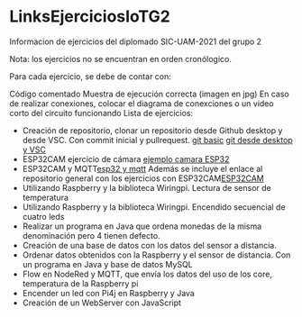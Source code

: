 # LinksEjerciciosIoTG2
Informacion de ejercicios del diplomado SIC-UAM-2021 del grupo 2

Nota: los ejercicios no se encuentran en orden cronólogico.

Para cada ejercicio, se debe de contar con:

Código comentado
Muestra de ejecución correcta (imagen en jpg)
En caso de realizar conexiones, colocar el diagrama de conexciones o un video corto del circuito funcionando
Lista de ejercicios:

* Creación de repositorio, clonar un repositorio desde Github desktop y desde VSC. Con commit inicial y pullrequest.
[git basic](https://github.com/LuisAngelLF1/git-tutorial-basic) [git desde desktop y VSC](https://github.com/LuisAngelLF1/Diplomado-IoT)
* ESP32CAM ejercicio de cámara [ejemplo camara ESP32](https://github.com/LuisAngelLF1/ESP32CAMSICUAMG2/tree/main/ejemploCamEsp32)
* ESP32CAM y MQTT[esp32 y mqtt](https://github.com/LuisAngelLF1/ESP32CAMSICUAMG2/tree/main/ESP32MQTT)
Además se incluye el enlace al repositorio general con los ejercicios con ESP32CAM[ESP32CAM](https://github.com/LuisAngelLF1/ESP32CAMSICUAMG2)
* Utilizando Raspberry y la biblioteca Wiringpi. Lectura de sensor de temperatura
* Utilizando Raspberry y la biblioteca Wiringpi. Encendido secuencial de cuatro leds
* Realizar un programa en Java que ordena monedas de la misma denominación pero 4 tienen defecto.
* Creación de una base de datos con los datos del sensor a distancia.
* Ordenar datos obtenidos con la Raspberry y el sensor de distancia. Con un programa en Java y base de datos MySQL
* Flow en NodeRed y MQTT, que envía los datos del uso de los core, temperatura de la Raspberry pi
* Encender un led con Pi4j en Raspberry y Java
* Creación de un WebServer con JavaScript
